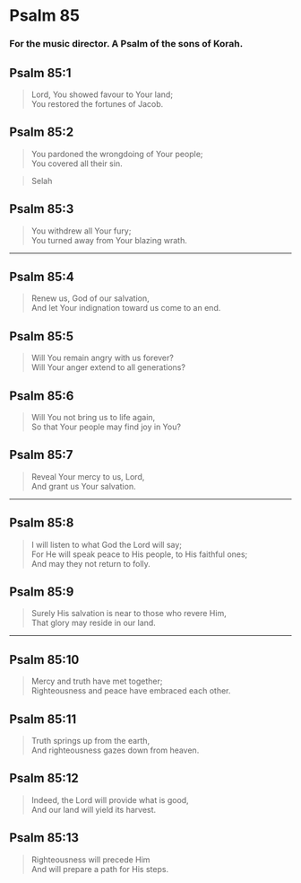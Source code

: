 # Psalm 85

### For the music director. A Psalm of the sons of Korah.

## Psalm 85:1

> Lord, You showed favour to Your land;  
> You restored the fortunes of Jacob.

## Psalm 85:2

> You pardoned the wrongdoing of Your people;  
> You covered all their sin.

> Selah

## Psalm 85:3

> You withdrew all Your fury;  
> You turned away from Your blazing wrath.

---

## Psalm 85:4

> Renew us, God of our salvation,  
> And let Your indignation toward us come to an end.

## Psalm 85:5

> Will You remain angry with us forever?  
> Will Your anger extend to all generations?

## Psalm 85:6

> Will You not bring us to life again,  
> So that Your people may find joy in You?

## Psalm 85:7

> Reveal Your mercy to us, Lord,  
> And grant us Your salvation.

---

## Psalm 85:8

> I will listen to what God the Lord will say;  
> For He will speak peace to His people, to His faithful ones;  
> And may they not return to folly.

## Psalm 85:9

> Surely His salvation is near to those who revere Him,  
> That glory may reside in our land.

---

## Psalm 85:10

> Mercy and truth have met together;  
> Righteousness and peace have embraced each other.

## Psalm 85:11

> Truth springs up from the earth,  
> And righteousness gazes down from heaven.

## Psalm 85:12

> Indeed, the Lord will provide what is good,  
> And our land will yield its harvest.

## Psalm 85:13

> Righteousness will precede Him  
> And will prepare a path for His steps.
